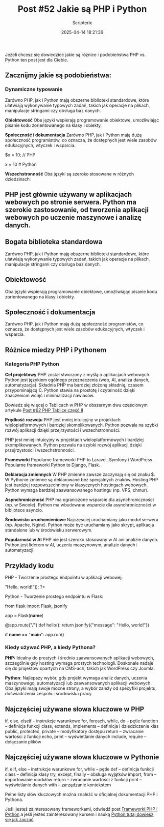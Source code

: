 ﻿---
title: "Post #52 Jakie są PHP i Python"
date: 2025-04-14 18:21:36
author: Scripterix
slug: 52-php-python
post_id: 977
categories:
  - "Coding Corner"
  - "Wyzwanie"
tags:
  - "php"
  - "programming"
  - "python"
original_url: "https://opengateweb.com/posts/52-php-python/"
---

Jeżeli chcesz się dowiedzieć jakie są różnice i podobieństwa PHP vs. Python ten post jest dla Ciebie.

## Zacznijmy jakie są podobieństwa:

### Dynamiczne typowanie

Zarówno PHP, jak i Python mają obszerne biblioteki standardowe, które ułatwiają wykonywanie typowych zadań, takich jak operacje na plikach, manipulacje stringami czy obsługa baz danych.

**Obiektowość** Oba języki wspierają programowanie obiektowe, umożliwiając pisanie kodu zorientowanego na klasy i obiekty.

**Społeczność i dokumentacja** Zarówno PHP, jak i Python mają dużą społeczność programistów, co oznacza, że dostępnych jest wiele zasobów edukacyjnych, wtyczek i wsparcia.

$x = 10; // PHP

x = 10  # Python

**Wszechstronność** Oba języki są szeroko stosowane w różnych dziedzinach:

## PHP jest głównie używany w aplikacjach webowych po stronie serwera. Python ma szerokie zastosowanie, od tworzenia aplikacji webowych po uczenie maszynowe i analizę danych.

## Bogata biblioteka standardowa

Zarówno PHP, jak i Python mają obszerne biblioteki standardowe, które ułatwiają wykonywanie typowych zadań, takich jak operacje na plikach, manipulacje stringami czy obsługa baz danych.

## Obiektowość

Oba języki wspierają programowanie obiektowe, umożliwiając pisanie kodu zorientowanego na klasy i obiekty.

## Społeczność i dokumentacja

Zarówno PHP, jak i Python mają dużą społeczność programistów, co oznacza, że dostępnych jest wiele zasobów edukacyjnych, wtyczek i wsparcia.

## Różnice miedzy PHP i Pythonem

### Kategoria PHP Python

**Cel projektowy** PHP został stworzony z myślą o aplikacjach webowych. Python jest językiem ogólnego przeznaczenia (web, AI, analiza danych, automatyzacja). Składnia PHP ma bardziej złożoną składnię, czasem przypominającą C. Python stawia na prostotę i czytelność dzięki znaczeniom wcięć i minimalizacji nawiasów.

Dowiedz się więcej o Tablicach w PHP w obszernym dwu częściowym artykule [Post #62 PHP Tablice część II](https://opengateweb.com/posts/post-62-php-tablice-czesc-ii/)

**Prędkość rozwoju** PHP jest mniej intuicyjny w projektach wieloplatformowych i bardziej skomplikowanych. Python pozwala na szybki rozwój aplikacji dzięki przejrzystości i wszechstronności.

PHP jest mniej intuicyjny w projektach wieloplatformowych i bardziej skomplikowanych. Python pozwala na szybki rozwój aplikacji dzięki przejrzystości i wszechstronności.

**Frameworki** Popularne frameworki PHP to Laravel, Symfony i WordPress. Popularne frameworki Python to Django, Flask.

**Deklaracja zmiennych** W PHP zmienne zawsze zaczynają się od znaku $. W Pythonie zmienne są deklarowane bez specjalnych znaków. Hosting PHP jest bardziej rozpowszechniony w klasycznych hostingach webowych. Python wymaga bardziej zaawansowanego hostingu (np. VPS, chmur).

**Asynchroniczność** PHP ma ograniczone wsparcie dla asynchroniczności (np. w Swoole). Python ma wbudowane wsparcie dla asynchroniczności w bibliotece asyncio.

**Środowisko uruchomieniowe** Najczęściej uruchamiany jako moduł serwera (np. Apache, Nginx). Python może być uruchamiany jako skrypt, aplikacja standalone lub w środowisku serwerowym.

**Popularność w AI** PHP nie jest szeroko stosowany w AI ani analizie danych. Python jest liderem w AI, uczeniu maszynowym, analizie danych i automatyzacji.

## Przykłady kodu

PHP - Tworzenie prostego endpointu w aplikacji webowej:

<?php
header("Content-Type: application/json");
echo json_encode(["message" => "Hello, world!"]);
?>

Python - Tworzenie prostego endpointu w Flask:

from flask import Flask, jsonify

app = Flask(__name__)

@app.route("/")
def hello():
    return jsonify({"message": "Hello, world!"})

if __name__ == "__main__":
    app.run()

### Kiedy używać PHP, a kiedy Pythona?

**PHP:** Idealny do prostych i średnio zaawansowanych aplikacji webowych, szczególnie gdy hosting wymaga prostych technologii. Doskonale nadaje się do projektów opartych na CMS-ach, takich jak WordPress czy Joomla.

**Python:** Najlepszy wybór, gdy projekt wymaga analiz danych, uczenia maszynowego, automatyzacji lub zaawansowanych aplikacji webowych. Oba języki mają swoje mocne strony, a wybór zależy od specyfiki projektu, doświadczenia zespołu i środowiska pracy.

## Najczęściej używane słowa kluczowe w PHP

if, else, elseif – instrukcje warunkowe for, foreach, while, do – pętle function – definicja funkcji class, extends, implements – definicja i dziedziczenie klas public, protected, private – modyfikatory dostępu return – zwracanie wartości z funkcji echo, print – wyświetlanie danych include, require – dołączanie plików

## Najczęściej używane słowa kluczowe w Pythonie

if, elif, else – instrukcje warunkowe for, while – pętle def – definicja funkcji class – definicja klasy try, except, finally – obsługa wyjątków import, from – importowanie modułów return – zwracanie wartości z funkcji print – wyświetlanie danych with – zarządzanie kontekstem

Pełne listy słów kluczowych można znaleźć w oficjalnej dokumentacji PHP i Pythona.

Jeśli jesteś zainteresowany frameworkami, odwiedź post [Frameworki PHP i Python](https://file+.vscode-resource.vscode-cdn.net/posts/43-frontends-framework/) a jeśli jesteś zainteresowany kursem i nauką [Python tutaj dowiesz się jak zacząć](https://opengateweb.com/posts/10-post-python/)
